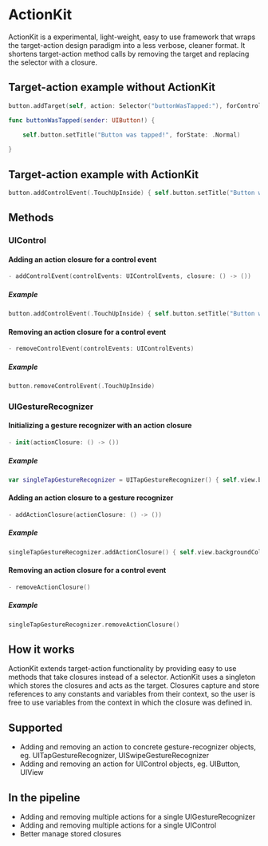 # ActionKit
ActionKit is a experimental, light-weight, easy to use framework that wraps the target-action design paradigm into a less verbose, cleaner format. It shortens target-action method calls by removing the target and replacing the selector with a closure.

## Target-action example without ActionKit
```swift
button.addTarget(self, action: Selector("buttonWasTapped:"), forControlEvents: .TouchUpInside)
```


```swift
func buttonWasTapped(sender: UIButton!) {

    self.button.setTitle("Button was tapped!", forState: .Normal)
    
}
```

## Target-action example with ActionKit
```swift
button.addControlEvent(.TouchUpInside) { self.button.setTitle("Button was tapped!", forState: .Normal) }
```

## Methods
### UIControl
#### Adding an action closure for a control event
```swift
- addControlEvent(controlEvents: UIControlEvents, closure: () -> ())
```
##### Example
```swift
button.addControlEvent(.TouchUpInside) { self.button.setTitle("Button was tapped!", forState: .Normal) }
```
#### Removing an action closure for a control event
```swift
- removeControlEvent(controlEvents: UIControlEvents)
```
##### Example
```swift
button.removeControlEvent(.TouchUpInside)
```
### UIGestureRecognizer
#### Initializing a gesture recognizer with an action closure
```swift
- init(actionClosure: () -> ())
```
##### Example
```swift
var singleTapGestureRecognizer = UITapGestureRecognizer() { self.view.backgroundColor = UIColor.redColor() }
```
#### Adding an action closure to a gesture recognizer
```swift
- addActionClosure(actionClosure: () -> ())
```
##### Example
```swift
singleTapGestureRecognizer.addActionClosure() { self.view.backgroundColor = UIColor.blueColor() }
```
#### Removing an action closure for a control event
```swift
- removeActionClosure()
```
##### Example
```swift
singleTapGestureRecognizer.removeActionClosure()
```

## How it works
ActionKit extends target-action functionality by providing easy to use methods that take closures instead of a selector. ActionKit uses a singleton which stores the closures and acts as the target. Closures capture and store references to any constants and variables from their context, so the user is free to use variables from the context in which the closure was defined in.

## Supported
- Adding and removing an action to concrete gesture-recognizer objects, eg. UITapGestureRecognizer, UISwipeGestureRecognizer
- Adding and removing an action for UIControl objects, eg. UIButton, UIView

## In the pipeline
- Adding and removing multiple actions for a single UIGestureRecognizer
- Adding and removing multiple actions for a single UIControl
- Better manage stored closures
